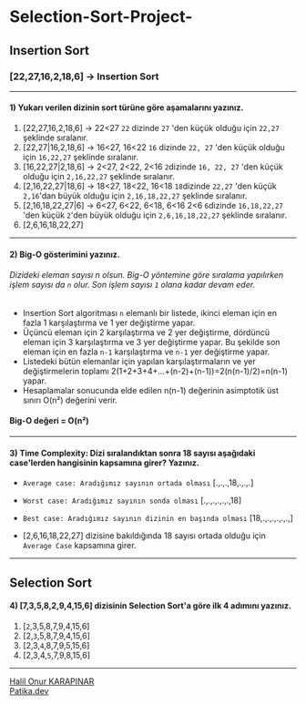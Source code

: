 # Selection-Sort-Project-
## Insertion Sort
### [22,27,16,2,18,6] -> Insertion Sort
***
#### 1) Yukarı verilen dizinin sort türüne göre aşamalarını yazınız.

1. [22,27,16,2,18,6] -> 22<27 ```22``` dizinde ```27``` 'den küçük olduğu için ```22,27``` şeklinde sıralanır. 
2. [22,27|16,2,18,6] -> 16<27, 16<22 ```16``` dizinde ```22, 27``` 'den küçük olduğu için ```16,22,27``` şeklinde sıralanır. 
3. [16,22,27|2,18,6] -> 2<27, 2<22, 2<16 ```2```dizinde ```16, 22, 27``` 'den küçük olduğu için ```2,16,22,27``` şeklinde sıralanır.
4. [2,16,22,27|18,6] -> 18<27, 18<22, 16<18 ```18```dizinde ```22,27``` 'den küçük ```2,16```'dan büyük olduğu için ```2,16,18,22,27``` şeklinde sıralanır.
5. [2,16,18,22,27|6] -> 6<27, 6<22, 6<18, 6<16 2<6 ```6```dizinde ```16,18,22,27``` 'den küçük ```2```'den büyük olduğu için ```2,6,16,18,22,27``` şeklinde sıralanır.
6. [2,6,16,18,22,27]
*** 
#### 2) Big-O gösterimini yazınız.
###### Dizideki eleman sayısı n olsun. Big-O yöntemine göre sıralama yapılırken işlem sayısı da ```n``` olur. Son işlem sayısı ```1``` olana kadar devam eder.
- Insertion Sort algoritması ```n``` elemanlı bir listede, ikinci eleman için en fazla 1 karşılaştırma ve 1 yer değiştirme yapar. 
- Üçüncü eleman için 2 karşılaştırma ve 2 yer değiştirme, dördüncü eleman için 3 karşılaştırma ve 3 yer değiştirme yapar. Bu şekilde son eleman için en fazla ```n-1``` karşılaştırma ve ```n-1``` yer değiştirme yapar. 
- Listedeki bütün elemanlar için yapılan karşılaştırmaların ve yer değiştirmelerin toplamı
2(1+2+3+4+...+(n-2)+(n-1))=2(n(n-1)/2)=n(n-1) yapar. 
- Hesaplamalar sonucunda elde edilen
n(n-1)
değerinin asimptotik üst sınırı O(n²) değerini verir.
#### Big-O değeri = O(n²)
* * *
#### 3) Time Complexity: Dizi sıralandıktan sonra 18 sayısı aşağıdaki case'lerden hangisinin kapsamına girer? Yazınız.

- ```Average case: Aradığımız sayının ortada olması```
  [.,.,.,18,.,.,.] 
- ```Worst case: Aradığımız sayının sonda olması```
  [.,.,.,.,.,.,18]
- ```Best case: Aradığımız sayının dizinin en başında olması```
  [18,.,.,.,.,.,.,]
 
- [2,6,16,18,22,27] dizisine bakıldığında 18 sayısı ortada olduğu için ```Average Case``` kapsamına girer.
***
## Selection Sort
#### 4) [7,3,5,8,2,9,4,15,6] dizisinin Selection Sort'a göre ilk 4 adımını yazınız.
1. [```2```,3,5,8,7,9,4,15,6]
2. [2,```3```,5,8,7,9,4,15,6]
3. [2,3,```4```,8,7,9,5,15,6]
4. [2,3,4,```5```,7,9,8,15,6]

***
[Halil Onur KARAPINAR](https://github.com/HalilOnurKARAPINAR)  
[Patika.dev](https://app.patika.dev/halilonur)

